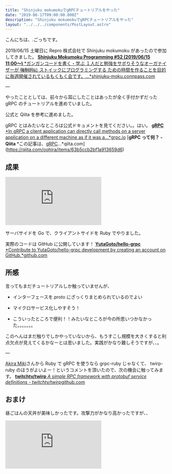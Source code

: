 ```yaml
---
title: "Shinjuku mokumokuでgRPCチュートリアルをやった"
date: "2019-06-17T09:00:00.000Z"
description: "Shinjuku mokumokuでgRPCチュートリアルをやった"
layout: "../../../components/PostLayout.astro"
---
```


こんにちは、.ごっちです。

2019/06/15 土曜日に Repro 株式会社で Shinjuku mokumoku があったので参加してきました。
[**Shinjuku Mokumoku Programming #52 (2019/06/15 11:00〜)**
*ガンガンコードを書く・学ぶ １人だと勉強をサボりそうなオーガナイザーが ~~強制的に~~ ストイックにプログラミングする ための時間を作ることを目的に毎週開催されているもくもく会です。…*shinjuku-moku.connpass.com](https://shinjuku-moku.connpass.com/event/132730/)

—

やったこととしては、前々から耳にしたことはあったが全く手付かずだった gRPC のチュートリアルを進めていました。

公式と Qiita を参考に進めました。

gRPC とはみたいなところは公式ドキュメントを見てください。。はい。
[**gRPC**
*In gRPC a client application can directly call methods on a server application on a different machine as if it was a…*grpc.io](https://grpc.io/docs/guides/)
[**gRPC って何？ - Qiita**
*この記事は、[gRPC](http://www.grpc.io/)…*qiita.com](https://qiita.com/oohira/items/63b5ccb2bf1a913659d6)

## 成果

<iframe src="https://medium.com/media/8ee00714b41657b8eba552a252ba09d6" frameborder=0></iframe>

サーバサイドを Go で、クライアントサイドを Ruby でやりました。

実際のコードは GitHub に公開しています！
[**YutaGoto/hello-grpc**
*Contribute to YutaGoto/hello-grpc development by creating an account on GitHub.*github.com](https://github.com/YutaGoto/hello-grpc)

## 所感

言ってもまだチュートリアルしか触っていませんが、

- インターフェースを.proto にざっくりまとめられているのでよい

- マイクロサービス化しやすそう！

- こういったところで便利！！みたいなところが今の所思いつかなかった。。。。。。。

このへんはまだ触りでしかやっていないから、もうすこし規模を大きくすると利点欠点が見えてくるかなーとは思いました。実践がかなり難しそうですが、、。

—

[Akira Miki](undefined)さんから Ruby で gRPC を使うなら grpc-ruby じゃなくて、 twirp-ruby のほうがよいよー！というコメントを頂いたので、次の機会に触ってみます。
[**twitchtv/twirp**
*A simple RPC framework with protobuf service definitions - twitchtv/twirp*github.com](https://github.com/twitchtv/twirp)

## おまけ

昼ごはんの天丼が美味しかったです。攻撃力がかなり高かったですが、、

<iframe src="https://medium.com/media/3a5b7992cb5d30f3b31c6458157c93f1" frameborder=0></iframe>
